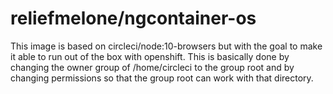 # reliefmelone/ngcontainer-os

This image is based on circleci/node:10-browsers but with the goal to make it able to run out of the box with openshift.
This is basically done by changing the owner group of /home/circleci to the group root and by changing permissions so that
the group root can work with that directory.

